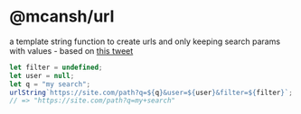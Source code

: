 # @mcansh/url

a template string function to create urls and only keeping search params with values - based on [this tweet](https://x.com/Steve8708/status/1792939860820644201)

```ts
let filter = undefined;
let user = null;
let q = "my search";
urlString`https://site.com/path?q=${q}&user=${user}&filter=${filter}`;
// => "https://site.com/path?q=my+search"
```

```

```
